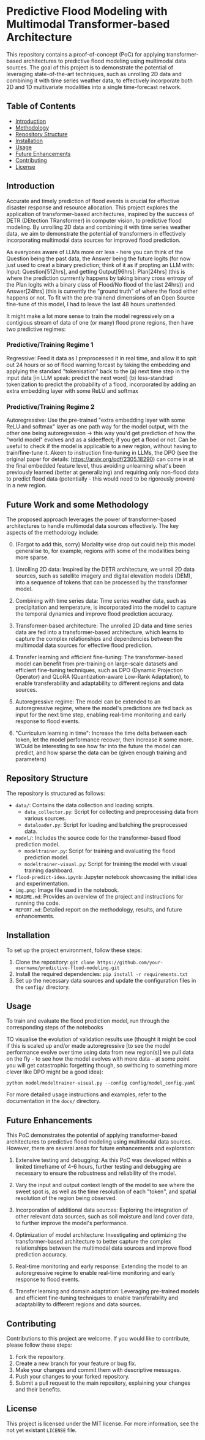 # Predictive Flood Modeling with Multimodal Transformer-based Architecture

This repository contains a proof-of-concept (PoC) for applying transformer-based architectures to predictive flood modeling using multimodal data sources. The goal of this project is to demonstrate the potential of leveraging state-of-the-art techniques, such as unrolling 2D data and combining it with time series weather data, to effectively incorporate both 2D and 1D multivariate modalities into a single time-forecast network.

## Table of Contents
- [Introduction](#introduction)
- [Methodology](#methodology)
- [Repository Structure](#repository-structure)
- [Installation](#installation)
- [Usage](#usage)
- [Future Enhancements](#future-enhancements)
- [Contributing](#contributing)
- [License](#license)

## Introduction
Accurate and timely prediction of flood events is crucial for effective disaster response and resource allocation. This project explores the application of transformer-based architectures, inspired by the success of DETR (DEtection TRansformer) in computer vision, to predictive flood modeling. By unrolling 2D data and combining it with time series weather data, we aim to demonstrate the potential of transformers in effectively incorporating multimodal data sources for improved flood prediction.

As everyones aware of LLMs more orr less - here you can think of the Question being the past data, the Answer being the future logits (for now just used to creat a binary prediction; think of it as if propting an LLM with: Input: Question[512hrs], and getting Output[96hrs]: Plan[24hrs] (this is where the prediction currrently happens by taking binary cross entropy of the Plan logits with a binary class of Flood/No flood of the last 24hrs)) and Answer[24hrs] (this is currently the "ground truth" of where the flood either happens or not. To fit with the pre-trainend dimensions of an Open Source fine-tune of this model, I had to leave the last 48 hours unattended.

It might make a lot more sense to train the model regressively on a contigious stream of data of one (or many) flood prone regions, then have two predictive regimes:

### Predictive/Training Regime 1

Regressive: Feed it data as I preprocessed it in real time, and allow it to spit out 24 hours or so of flood warning forcast by taking the embedding and applying the standard "tokenisation" back to the (a) next time step in the input data [in LLM speak: predict the next word] (b) less-standrad tokenization to predict the probability of a flood, incorporated by adding an extra embedding layer with some ReLU and softmax 


### Predictive/Training Regime 2

Autoregressive: Use the pre-trained "extra embedding layer with some ReLU and softmax" layer as one path way for the model output, with the other one being autoregression -> this way you'd get prediction of how the "world model" evolves and as a sideeffect; if you get a flood or not. Can be useful to check if the model is applicable to a new region, without having to train/fine-tune it. Akeen to instruction fine-tuning in LLMs, the DPO (see the original paper for details: https://arxiv.org/pdf/2305.18290) can come in at the final embedded feature level, thus avoiding unlearning what's been previously learned (better at generalizing) and requiring only non-flood data to predict flood data (potentially - this would need to  be rigorously proven) in a new region.


## Future Work and some Methodology
The proposed approach leverages the power of transformer-based architectures to handle multimodal data sources effectively. The key aspects of the methodology include:

0. (Forgot to add this, sorry) Modality wise drop out could help this model generalise to, for example, regions with some of the modalities being more sparse.

1. Unrolling 2D data: Inspired by the DETR architecture, we unroll 2D data sources, such as satellite imagery and digital elevation models (DEM), into a sequence of tokens that can be processed by the transformer model.

2. Combining with time series data: Time series weather data, such as precipitation and temperature, is incorporated into the model to capture the temporal dynamics and improve flood prediction accuracy.

3. Transformer-based architecture: The unrolled 2D data and time series data are fed into a transformer-based architecture, which learns to capture the complex relationships and dependencies between the multimodal data sources for effective flood prediction.

4. Transfer learning and efficient fine-tuning: The transformer-based model can benefit from pre-training on large-scale datasets and efficient fine-tuning techniques, such as DPO (Dynamic Projection Operator) and QLoRA (Quantization-aware Low-Rank Adaptation), to enable transferability and adaptability to different regions and data sources.

5. Autoregressive regime: The model can be extended to an autoregressive regime, where the model's predictions are fed back as input for the next time step, enabling real-time monitoring and early response to flood events.

6. "Curriculum learning in time": Increase the time delta between each token, let the model performance recover, then increase it some more. WOuld be interesting to see how far into the future the model can predict, and how sparse the data can be (given enough training and parameters)

## Repository Structure
The repository is structured as follows:
- `data/`: Contains the data collection and loading scripts.
  - `data_collector.py`: Script for collecting and preprocessing data from various sources.
  - `dataloader.py`: Script for loading and batching the preprocessed data.
- `model/`: Includes the source code for the transformer-based flood prediction model.
  - `modeltrainer.py`: Script for training and evaluating the flood prediction model.
  - `modeltrainer-visual.py`: Script for training the model with visual training dashboard.
- `flood-predict-idea.ipynb`: Jupyter notebook showcasing the initial idea and experimentation.
- `img.png`: Image file used in the notebook.
- `README.md`: Provides an overview of the project and instructions for running the code.
- `REPORT.md`: Detailed report on the methodology, results, and future enhancements.

## Installation
To set up the project environment, follow these steps:
1. Clone the repository: `git clone https://github.com/your-username/predictive-flood-modeling.git`
2. Install the required dependencies: `pip install -r requirements.txt`
3. Set up the necessary data sources and update the configuration files in the `config/` directory.

## Usage
To train and evaluate the flood prediction model, run through the corresponding steps of the notebooks

TO visualise the evolution of validation results use (thought it might be cool if this is scaled up and/or made autoregressive [to see the model performance evolve over time using  data from new region(s)] we pull data on the fly - to see how the model evolves with more data - at some point you will get catastrophic forgetting though, so swithcing to something more clever like DPO might be a good idea):
```
python model/modeltrainer-visual.py --config config/model_config.yaml
```

For more detailed usage instructions and examples, refer to the documentation in the `docs/` directory.

## Future Enhancements
This PoC demonstrates the potential of applying transformer-based architectures to predictive flood modeling using multimodal data sources. However, there are several areas for future enhancements and exploration:

1. Extensive testing and debugging: As this PoC was developed within a limited timeframe of 4-6 hours, further testing and debugging are necessary to ensure the robustness and reliability of the model.

2. Vary the input and output context length of the model to see where the sweet spot is, as well as the time resolution of each "token", and spatial resolution of the region being observed.

2. Incorporation of additional data sources: Exploring the integration of other relevant data sources, such as soil moisture and land cover data, to further improve the model's performance.

3. Optimization of model architecture: Investigating and optimizing the transformer-based architecture to better capture the complex relationships between the multimodal data sources and improve flood prediction accuracy.

4. Real-time monitoring and early response: Extending the model to an autoregressive regime to enable real-time monitoring and early response to flood events.

5. Transfer learning and domain adaptation: Leveraging pre-trained models and efficient fine-tuning techniques to enable transferability and adaptability to different regions and data sources.

## Contributing
Contributions to this project are welcome. If you would like to contribute, please follow these steps:
1. Fork the repository.
2. Create a new branch for your feature or bug fix.
3. Make your changes and commit them with descriptive messages.
4. Push your changes to your forked repository.
5. Submit a pull request to the main repository, explaining your changes and their benefits.

## License
This project is licensed under the MIT license. For more information, see the not yet existant `LICENSE` file.
